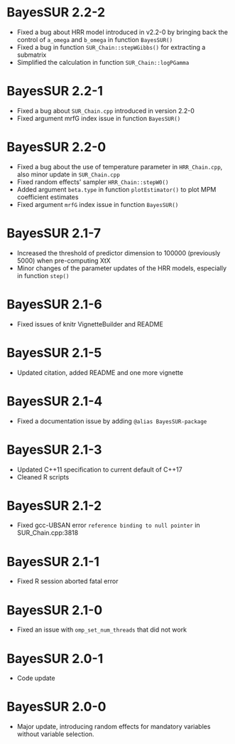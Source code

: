 # BayesSUR 2.2-2

* Fixed a bug about HRR model introduced in v2.2-0 by bringing back the control of `a_omega` and `b_omega` in function `BayesSUR()`
* Fixed a bug in function `SUR_Chain::stepWGibbs()` for extracting a submatrix
* Simplified the calculation in function `SUR_Chain::logPGamma`

# BayesSUR 2.2-1

* Fixed a bug about `SUR_Chain.cpp` introduced in version 2.2-0
* Fixed argument mrfG index issue in function `BayesSUR()`

# BayesSUR 2.2-0

* Fixed a bug about the use of temperature parameter in `HRR_Chain.cpp`, also minor update in `SUR_Chain.cpp`
* Fixed random effects' sampler `HRR_Chain::stepW0()`
* Added argument `beta.type` in function `plotEstimator()` to plot MPM coefficient estimates
* Fixed argument `mrfG` index issue in function `BayesSUR()`

# BayesSUR 2.1-7

* Increased the threshold of predictor dimension to 100000 (previously 5000) when pre-computing XtX
* Minor changes of the parameter updates of the HRR models, especially in function `step()`

# BayesSUR 2.1-6

* Fixed issues of knitr VignetteBuilder and README

# BayesSUR 2.1-5

* Updated citation, added README and one more vignette

# BayesSUR 2.1-4

* Fixed a documentation issue by adding `@alias BayesSUR-package`

# BayesSUR 2.1-3

* Updated C++11 specification to current default of C++17
* Cleaned R scripts

# BayesSUR 2.1-2

* Fixed gcc-UBSAN error `reference binding to null pointer` in SUR_Chain.cpp:3818

# BayesSUR 2.1-1

* Fixed R session aborted fatal error

# BayesSUR 2.1-0

* Fixed an issue with `omp_set_num_threads` that did not work

# BayesSUR 2.0-1

* Code update

# BayesSUR 2.0-0

* Major update, introducing random effects for mandatory variables without variable selection.
